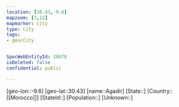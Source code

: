 ```yaml
---
location: [30.43,-9.6]
mapzoom: [7,12] 
mapmarker: city 
type: City
tags:
- geo/City


SpocWebEntityId: 28678
isDeleted: false
confidential: public

---
```

[geo-lon::-9.6]
[geo-lat::30.43]
[name::Agadir]
[State::]
[Country::[[Morocco]]]
[StateId::]
[Population::]
[Unknown::]


